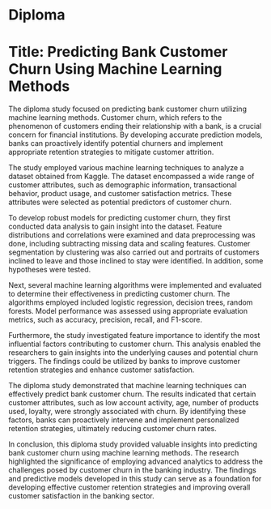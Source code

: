 # Diploma

# Title: Predicting Bank Customer Churn Using Machine Learning Methods

The diploma study focused on predicting bank customer churn utilizing machine learning methods. Customer churn, which refers to the phenomenon of customers ending their relationship with a bank, is a crucial concern for financial institutions. By developing accurate prediction models, banks can proactively identify potential churners and implement appropriate retention strategies to mitigate customer attrition.

The study employed various machine learning techniques to analyze a dataset obtained from Kaggle. The dataset encompassed a wide range of customer attributes, such as demographic information, transactional behavior, product usage, and customer satisfaction metrics. These attributes were selected as potential predictors of customer churn.

To develop robust models for predicting customer churn, they first conducted data analysis to gain insight into the dataset. Feature distributions and correlations were examined and data preprocessing was done, including subtracting missing data and scaling features. Customer segmentation by clustering was also carried out and portraits of customers inclined to leave and those inclined to stay were identified. In addition, some hypotheses were tested.

Next, several machine learning algorithms were implemented and evaluated to determine their effectiveness in predicting customer churn. The algorithms employed included logistic regression, decision trees, random forests. Model performance was assessed using appropriate evaluation metrics, such as accuracy, precision, recall, and F1-score.

Furthermore, the study investigated feature importance to identify the most influential factors contributing to customer churn. This analysis enabled the researchers to gain insights into the underlying causes and potential churn triggers. The findings could be utilized by banks to improve customer retention strategies and enhance customer satisfaction.

The diploma study demonstrated that machine learning techniques can effectively predict bank customer churn. The results indicated that certain customer attributes, such as low account activity,  age, number of products used, loyalty, were strongly associated with churn. By identifying these factors, banks can proactively intervene and implement personalized retention strategies, ultimately reducing customer churn rates.

In conclusion, this diploma study provided valuable insights into predicting bank customer churn using machine learning methods. The research highlighted the significance of employing advanced analytics to address the challenges posed by customer churn in the banking industry. The findings and predictive models developed in this study can serve as a foundation for developing effective customer retention strategies and improving overall customer satisfaction in the banking sector.

